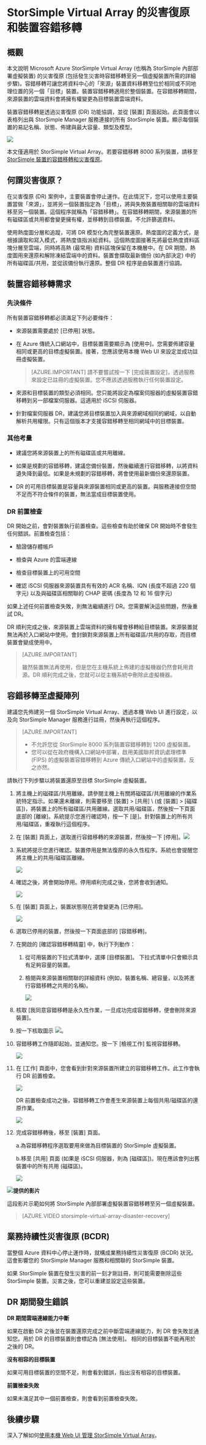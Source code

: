 <properties
   pageTitle="StorSimple Virtual Array 的災害復原和裝置容錯移轉"
   description="深入了解如何容錯移轉 StorSimple Virtual Array。"
   services="storsimple"
   documentationCenter="NA"
   authors="alkohli"
   manager="carmonm"
   editor=""/>

<tags
   ms.service="storsimple"
   ms.devlang="NA"
   ms.topic="article"
   ms.tgt_pltfrm="NA"
   ms.workload="NA"
   ms.date="06/07/2016"
   ms.author="alkohli"/>

# StorSimple Virtual Array 的災害復原和裝置容錯移轉


## 概觀

本文說明 Microsoft Azure StorSimple Virtual Array (也稱為 StorSimple 內部部署虛擬裝置) 的災害復原 (包括發生災害時容錯移轉至另一個虛擬裝置所需的詳細步驟)。容錯移轉可讓您將資料中心的「來源」裝置資料移轉至位於相同或不同地理位置的另一個「目標」裝置。裝置容錯移轉適用於整個裝置。在容錯移轉期間，來源裝置的雲端資料會將擁有權變更為目標裝置雲端資料。

裝置容錯移轉是透過災害復原 (DR) 功能協調，並從 [裝置] 頁面起始。此頁面會以表格列出與 StorSimple Manager 服務連接的所有 StorSimple 裝置。顯示每個裝置的易記名稱、狀態、佈建與最大容量、類型及模型。

![](./media/storsimple-ova-failover-dr/image15.png)

本文僅適用於 StorSimple Virtual Array。若要容錯移轉 8000 系列裝置，請移至 [StorSimple 裝置的容錯移轉和災害復原](storsimple-device-failover-disaster-recovery.md)。


## 何謂災害復原？

在災害復原 (DR) 案例中，主要裝置會停止運作。在此情況下，您可以使用主要裝置當做「來源」，並將另一個裝置指定為「目標」，將與失敗裝置相關聯的雲端資料移至另一個裝置。這個程序就稱為「容錯移轉」。在容錯移轉期間，來源裝置的所有磁碟區或共用都會變更擁有權，並移轉到目標裝置。不允許篩選資料。

使用熱度圖分層和追蹤，可將 DR 模型化為完整裝置還原。熱度圖的定義方式，是根據讀取和寫入模式，將熱度值指派給資料。這個熱度圖接著先將最低熱度資料區塊分層至雲端，同時將高熱 (最常用) 資料區塊保留在本機層中。在 DR 期間，熱度圖用來還原和解除凍結雲端中的資料。裝置會擷取最新備份 (如內部決定) 中的所有磁碟區/共用，並從該備份執行還原。整個 DR 程序是由裝置進行協調。


## 裝置容錯移轉需求


### 先決條件

所有裝置容錯移轉都必須滿足下列必要條件：

- 來源裝置需要處於 [已停用] 狀態。

- 在 Azure 傳統入口網站中，目標裝置需要顯示為 [使用中]。您需要佈建容量相同或更高的目標虛擬裝置。接著，您應該使用本機 Web UI 來設定並成功註冊虛擬裝置。

	> [AZURE.IMPORTANT] 請不要嘗試按一下 [完成裝置設定]，透過服務來設定已註冊的虛擬裝置。您不應該透過服務執行任何裝置設定。

- 來源和目標裝置的類型必須相同。您只能將設定為檔案伺服器的虛擬裝置容錯移轉到另一部檔案伺服器。這適用於 iSCSI 伺服器。

- 針對檔案伺服器 DR，建議您將目標裝置加入與來源網域相同的網域，以自動解析共用權限。只有這個版本才支援容錯移轉至相同網域中的目標裝置。

### 其他考量

- 建議您將來源裝置上的所有磁碟區或共用離線。

- 如果是規劃的容錯移轉，建議您備份裝置，然後繼續進行容錯移轉，以將資料遺失降到最低。如果是未規劃的容錯移轉，將會使用最新備份來還原裝置。

- DR 的可用目標裝置是容量與來源裝置相同或更高的裝置。與服務連接但空間不足而不符合條件的裝置，無法當成目標裝置使用。

### DR 前置檢查

DR 開始之前，會對裝置執行前置檢查。這些檢查有助於確保 DR 開始時不會發生任何錯誤。前置檢查包括：

- 驗證儲存體帳戶

- 檢查與 Azure 的雲端連線

- 檢查目標裝置上的可用空間

- 確認 iSCSI 伺服器來源裝置具有有效的 ACR 名稱、IQN (長度不超過 220 個字元) 以及與磁碟區相關聯的 CHAP 密碼 (長度為 12 和 16 個字元)

如果上述任何前置檢查失敗，則無法繼續進行 DR。您需要解決這些問題，然後重試 DR。

DR 順利完成之後，來源裝置上雲端資料的擁有權會移轉給目標裝置。來源裝置就無法再於入口網站中使用。會封鎖對來源裝置上所有磁碟區/共用的存取，而目標裝置會變成使用中。

> [AZURE.IMPORTANT]
> 
> 雖然裝置無法再使用，但是您在主機系統上佈建的虛擬機器仍然會耗用資源。DR 順利完成之後，您就可以從主機系統中刪除此虛擬機器。

## 容錯移轉至虛擬陣列

建議您先佈建另一個 StorSimple Virtual Array、透過本機 Web UI 進行設定，以及向 StorSimple Manager 服務進行註冊，然後再執行這個程序。


> [AZURE.IMPORTANT]
> 
> - 不允許您從 StorSimple 8000 系列裝置容錯移轉到 1200 虛擬裝置。
> - 您可以從在政府機構入口網站中部署，啟用美國聯邦資訊處理標準 (FIPS) 的虛擬裝置容錯移轉到 Azure 傳統入口網站中的虛擬裝置。反之亦然。

請執行下列步驟以將裝置還原至目標 StorSimple 虛擬裝置。

1. 將主機上的磁碟區/共用離線。請參閱主機上有關將磁碟區/共用離線的作業系統特定指示。如果還未離線，則需要移至 [裝置] > [共用] \ (或 [裝置] > [磁碟區])，將裝置上的所有磁碟區/共用離線。選取共用/磁碟區，然後按一下頁面底部的 [離線]。系統提示您進行確認時，按一下 [是]。針對裝置上的所有共用/磁碟區，重複執行這個程序。

2. 在 [裝置] 頁面上，選取進行容錯移轉的來源裝置，然後按一下 [停用]。![](./media/storsimple-ova-failover-dr/image16.png)

3. 系統將提示您進行確認。裝置停用是無法復原的永久性程序。系統也會提醒您將主機上的共用/磁碟區離線。

	![](./media/storsimple-ova-failover-dr/image18.png)

3. 確認之後，將會開始停用。停用順利完成之後，您將會收到通知。

	![](./media/storsimple-ova-failover-dr/image19.png)

4. 在 [裝置] 頁面上，裝置狀態現在將會變更為 [已停用]。

	![](./media/storsimple-ova-failover-dr/image20.png)

5. 選取已停用的裝置，然後按一下頁面底部的 [容錯移轉]。

6. 在開啟的 [確認容錯移轉精靈] 中，執行下列動作：

    1. 從可用裝置的下拉式清單中，選擇 [目標裝置]。 下拉式清單中只會顯示具有足夠容量的裝置。

    2. 檢閱與來源裝置相關聯的詳細資料 (例如，裝置名稱、總容量，以及將進行容錯移轉之共用的名稱)。

		![](./media/storsimple-ova-failover-dr/image21.png)

7. 核取 [我同意容錯移轉是永久性作業，一旦成功完成容錯移轉，便會刪除來源裝置]。

8. 按一下核取圖示 ![](./media/storsimple-ova-failover-dr/image1.png)。


9. 容錯移轉工作隨即起始，並通知您。按一下 [檢視工作] 監視容錯移轉。

	![](./media/storsimple-ova-failover-dr/image22.png)

10. 在 [工作] 頁面中，您會看到針對來源裝置所建立的容錯移轉工作。此工作會執行 DR 前置檢查。

	![](./media/storsimple-ova-failover-dr/image23.png)

 	DR 前置檢查成功之後，容錯移轉工作會產生來源裝置上每個共用/磁碟區的還原作業。

	![](./media/storsimple-ova-failover-dr/image24.png)

11. 完成容錯移轉後，移至 [裝置] 頁面。

	a.為容錯移轉程序選取要用來做為目標裝置的 StorSimple 虛擬裝置。

	b.移至 [共用] 頁面 (如果是 iSCSI 伺服器，則為 [磁碟區])。現在應該會列出舊裝置中的所有共用 (磁碟區)。
 	
	![](./media/storsimple-ova-failover-dr/image25.png)

![](./media/storsimple-ova-failover-dr/video_icon.png)**提供的影片**

這段影片示範如何將 StorSimple 內部部署虛擬裝置容錯移轉至另一個虛擬裝置。

> [AZURE.VIDEO storsimple-virtual-array-disaster-recovery]

## 業務持續性災害復原 (BCDR)

當整個 Azure 資料中心停止運作時，就構成業務持續性災害復原 (BCDR) 狀況。這會影響您的 StorSimple Manager 服務和相關聯的 StorSimple 裝置。

如果 StorSimple 裝置在發生災害的前一刻才剛註冊，則可能需要刪除這些 StorSimple 裝置。災害之後，您可以重建並設定這些裝置。

## DR 期間發生錯誤

**DR 期間雲端連線能力中斷**

如果在啟動 DR 之後並在裝置還原完成之前中斷雲端連線能力，則 DR 會失敗並通知您。用於 DR 的目標裝置則會標記為 [無法使用]。 相同的目標裝置不能再用於之後的 DR。

**沒有相容的目標裝置**

如果可用目標裝置的空間不足，則會看到錯誤，指出沒有相容的目標裝置。

**前置檢查失敗**

如果未滿足其中一個前置檢查，則會看到前置檢查失敗。

## 後續步驟

深入了解如何[使用本機 Web UI 管理 StorSimple Virtual Array](storsimple-ova-web-ui-admin.md)。

<!---HONumber=AcomDC_0622_2016-->